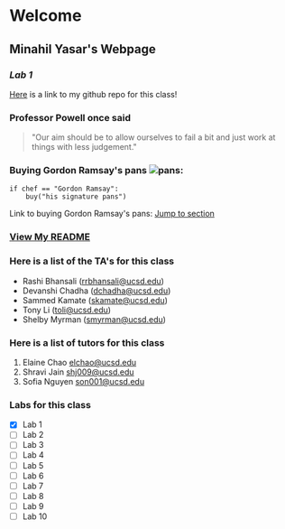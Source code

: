 # Welcome
## **Minahil Yasar's** Webpage
### _Lab 1_
[Here](https://github.com/minahilyasar/cse110.git) is a link to my github repo for this class!

### Professor Powell once said
> "Our aim should be to allow ourselves to fail a bit and just work at things with less judgement."

### Buying Gordon Ramsay's pans ![ pans](https://hexclad.com/cdn/shop/files/Hexclad_6Pc_Pans_Lids-and-Pan-Insides_BLACK.jpg?v=1686836250&width=375&em-format=auto):
```
if chef == "Gordon Ramsay":
    buy("his signature pans")
```
Link to buying Gordon Ramsay's pans: [Jump to section](#buying-gordon-ramsays-pans)

### [View My README](README.md)

### Here is a list of the TA's for this class
- Rashi Bhansali (rrbhansali@ucsd.edu)
- Devanshi Chadha (dchadha@ucsd.edu)
- Sammed Kamate (skamate@ucsd.edu)
- Tony Li (toli@ucsd.edu)
- Shelby Myrman (smyrman@ucsd.edu)

### Here is a list of tutors for this class
1. Elaine Chao   elchao@ucsd.edu
2. Shravi Jain shj009@ucsd.edu
3. Sofia Nguyen  son001@ucsd.edu

### Labs for this class
- [x] Lab 1
- [ ] Lab 2
- [ ] Lab 3
- [ ] Lab 4
- [ ] Lab 5
- [ ] Lab 6
- [ ] Lab 7
- [ ] Lab 8
- [ ] Lab 9
- [ ] Lab 10